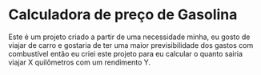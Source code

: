 # Calculadora de preço de Gasolina
Este é um projeto criado a partir de uma necessidade minha, eu gosto de viajar de carro e gostaria de ter uma maior previsibilidade dos gastos com combustível
então eu criei este projeto para eu calcular o quanto sairia viajar X quilômetros com um rendimento Y.
